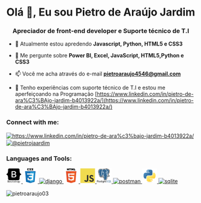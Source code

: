 <h1 align="center">Olá 👋, Eu sou Pietro de Araújo Jardim</h1>
<h3 align="center">Apreciador de front-end developer e Suporte técnico de T.I</h3>

- 🌱 Atualmente estou apredendo **Javascript, Python, HTML5 e CSS3**

- 💬 Me pergunte sobre **Power BI, Excel, JavaScript, HTML5,Python e CSS3**

- 📫 Você me acha através do e-mail **pietroaraujo4546@gmail.com**

- 📄 Tenho experiências com suporte técnico de T.I e estou me aperfeiçoando na Programação [https://www.linkedin.com/in/pietro-de-ara%C3%BAjo-jardim-b4013922a/](https://www.linkedin.com/in/pietro-de-ara%C3%BAjo-jardim-b4013922a/)

<h3 align="left">Connect with me:</h3>
<p align="left">
<a href="https://linkedin.com/in/https://www.linkedin.com/in/pietro-de-ara%c3%bajo-jardim-b4013922a/" target="blank"><img align="center" src="https://raw.githubusercontent.com/rahuldkjain/github-profile-readme-generator/master/src/images/icons/Social/linked-in-alt.svg" alt="https://www.linkedin.com/in/pietro-de-ara%c3%bajo-jardim-b4013922a/" height="30" width="40" /></a>
<a href="https://instagram.com/pietrojaardim" target="blank"><img align="center" src="https://raw.githubusercontent.com/rahuldkjain/github-profile-readme-generator/master/src/images/icons/Social/instagram.svg" alt="@pietrojaardim" height="30" width="40" /></a>
</p>

<h3 align="left">Languages and Tools:</h3>
<p align="left"> <a href="https://getbootstrap.com" target="_blank" rel="noreferrer"> <img src="https://raw.githubusercontent.com/devicons/devicon/master/icons/bootstrap/bootstrap-plain-wordmark.svg" alt="bootstrap" width="40" height="40"/> </a> <a href="https://www.w3schools.com/css/" target="_blank" rel="noreferrer"> <img src="https://raw.githubusercontent.com/devicons/devicon/master/icons/css3/css3-original-wordmark.svg" alt="css3" width="40" height="40"/> </a> <a href="https://www.djangoproject.com/" target="_blank" rel="noreferrer"> <img src="https://cdn.worldvectorlogo.com/logos/django.svg" alt="django" width="40" height="40"/> </a> <a href="https://www.w3.org/html/" target="_blank" rel="noreferrer"> <img src="https://raw.githubusercontent.com/devicons/devicon/master/icons/html5/html5-original-wordmark.svg" alt="html5" width="40" height="40"/> </a> <a href="https://developer.mozilla.org/en-US/docs/Web/JavaScript" target="_blank" rel="noreferrer"> <img src="https://raw.githubusercontent.com/devicons/devicon/master/icons/javascript/javascript-original.svg" alt="javascript" width="40" height="40"/> </a> <a href="https://www.postgresql.org" target="_blank" rel="noreferrer"> <img src="https://raw.githubusercontent.com/devicons/devicon/master/icons/postgresql/postgresql-original-wordmark.svg" alt="postgresql" width="40" height="40"/> </a> <a href="https://postman.com" target="_blank" rel="noreferrer"> <img src="https://www.vectorlogo.zone/logos/getpostman/getpostman-icon.svg" alt="postman" width="40" height="40"/> </a> <a href="https://www.python.org" target="_blank" rel="noreferrer"> <img src="https://raw.githubusercontent.com/devicons/devicon/master/icons/python/python-original.svg" alt="python" width="40" height="40"/> </a> <a href="https://www.sqlite.org/" target="_blank" rel="noreferrer"> <img src="https://www.vectorlogo.zone/logos/sqlite/sqlite-icon.svg" alt="sqlite" width="40" height="40"/> </a> </p>

<p><img align="center" src="https://github-readme-stats.vercel.app/api/top-langs?username=pietroaraujo03&show_icons=true&locale=en&layout=compact" alt="pietroaraujo03" /></p>


<!---
- 👋 Hi, I’m @pietroaraujo03
- 👀 I’m interested in ...
- 🌱 I’m currently learning ...
- 💞️ I’m looking to collaborate on ...
- 📫 How to reach me ...

pietroaraujo03/pietroaraujo03 is a ✨ special ✨ repository because its `README.md` (this file) appears on your GitHub profile.
You can click the Preview link to take a look at your changes.
--->
